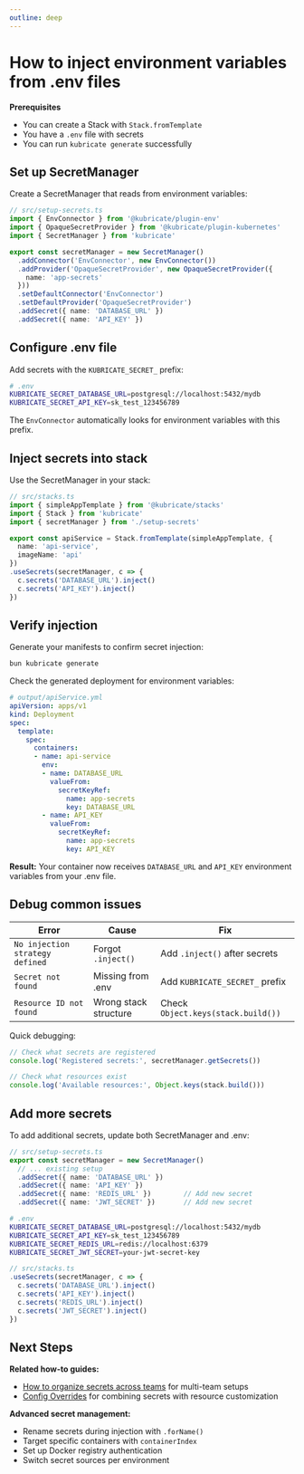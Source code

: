```yaml
---
outline: deep
---
```


# How to inject environment variables from .env files

**Prerequisites**
- You can create a Stack with `Stack.fromTemplate`
- You have a `.env` file with secrets
- You can run `kubricate generate` successfully

## Set up SecretManager

Create a SecretManager that reads from environment variables:

```ts
// src/setup-secrets.ts
import { EnvConnector } from '@kubricate/plugin-env'
import { OpaqueSecretProvider } from '@kubricate/plugin-kubernetes'
import { SecretManager } from 'kubricate'

export const secretManager = new SecretManager()
  .addConnector('EnvConnector', new EnvConnector())
  .addProvider('OpaqueSecretProvider', new OpaqueSecretProvider({
    name: 'app-secrets'
  }))
  .setDefaultConnector('EnvConnector')
  .setDefaultProvider('OpaqueSecretProvider')
  .addSecret({ name: 'DATABASE_URL' })
  .addSecret({ name: 'API_KEY' })
```

## Configure .env file

Add secrets with the `KUBRICATE_SECRET_` prefix:

```bash
# .env
KUBRICATE_SECRET_DATABASE_URL=postgresql://localhost:5432/mydb
KUBRICATE_SECRET_API_KEY=sk_test_123456789
```

The `EnvConnector` automatically looks for environment variables with this prefix.

## Inject secrets into stack

Use the SecretManager in your stack:

```ts
// src/stacks.ts
import { simpleAppTemplate } from '@kubricate/stacks'
import { Stack } from 'kubricate'
import { secretManager } from './setup-secrets'

export const apiService = Stack.fromTemplate(simpleAppTemplate, {
  name: 'api-service',
  imageName: 'api'
})
.useSecrets(secretManager, c => {
  c.secrets('DATABASE_URL').inject()
  c.secrets('API_KEY').inject()
})
```

## Verify injection

Generate your manifests to confirm secret injection:

```bash
bun kubricate generate
```

Check the generated deployment for environment variables:

```yaml
# output/apiService.yml
apiVersion: apps/v1
kind: Deployment
spec:
  template:
    spec:
      containers:
      - name: api-service
        env:
        - name: DATABASE_URL
          valueFrom:
            secretKeyRef:
              name: app-secrets
              key: DATABASE_URL
        - name: API_KEY
          valueFrom:
            secretKeyRef:
              name: app-secrets
              key: API_KEY
```

**Result:** Your container now receives `DATABASE_URL` and `API_KEY` environment variables from your .env file.

## Debug common issues

| Error | Cause | Fix |
|-------|-------|-----|
| `No injection strategy defined` | Forgot `.inject()` | Add `.inject()` after secrets |
| `Secret not found` | Missing from .env | Add `KUBRICATE_SECRET_` prefix |
| `Resource ID not found` | Wrong stack structure | Check `Object.keys(stack.build())` |

Quick debugging:

```ts
// Check what secrets are registered
console.log('Registered secrets:', secretManager.getSecrets())

// Check what resources exist
console.log('Available resources:', Object.keys(stack.build()))
```

## Add more secrets

To add additional secrets, update both SecretManager and .env:

```ts
// src/setup-secrets.ts
export const secretManager = new SecretManager()
  // ... existing setup
  .addSecret({ name: 'DATABASE_URL' })
  .addSecret({ name: 'API_KEY' })
  .addSecret({ name: 'REDIS_URL' })        // Add new secret
  .addSecret({ name: 'JWT_SECRET' })       // Add new secret
```

```bash
# .env
KUBRICATE_SECRET_DATABASE_URL=postgresql://localhost:5432/mydb
KUBRICATE_SECRET_API_KEY=sk_test_123456789
KUBRICATE_SECRET_REDIS_URL=redis://localhost:6379
KUBRICATE_SECRET_JWT_SECRET=your-jwt-secret-key
```

```ts
// src/stacks.ts
.useSecrets(secretManager, c => {
  c.secrets('DATABASE_URL').inject()
  c.secrets('API_KEY').inject()
  c.secrets('REDIS_URL').inject()
  c.secrets('JWT_SECRET').inject()
})
```

## Next Steps

**Related how-to guides:**
- [How to organize secrets across teams](./scaling-with-secret-registry) for multi-team setups
- [Config Overrides](./config-overrides) for combining secrets with resource customization

**Advanced secret management:**
- Rename secrets during injection with `.forName()`
- Target specific containers with `containerIndex`
- Set up Docker registry authentication
- Switch secret sources per environment
